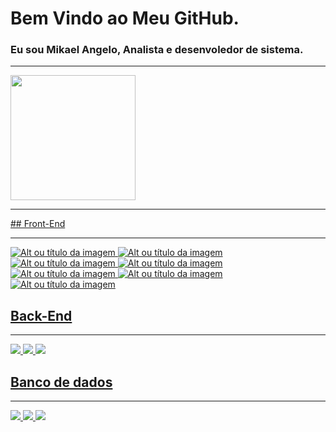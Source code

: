 # Bem Vindo ao Meu GitHub. 
### Eu sou Mikael Angelo, Analista e desenvoledor de sistema.
<hr>
<div>
  <a href="http://www.mikaelangelo.tech">
  <img height="200em" src="https://github-readme-stats.vercel.app/api?username=mikaelangelo12&show_icons=true"/>
<hr>
## Front-End
<hr>

![Alt ou título da imagem](https://img.shields.io/badge/HTML5-E34F26?style=for-the-badge&logo=html5&logoColor=white)
![Alt ou título da imagem](https://img.shields.io/badge/CSS3-1572B6?style=for-the-badge&logo=css3&logoColor=white)
![Alt ou título da imagem](https://img.shields.io/badge/Sass-CC6699?style=for-the-badge&logo=sass&logoColor=white)
![Alt ou título da imagem](https://img.shields.io/badge/Bootstrap-563D7C?style=for-the-badge&logo=bootstrap&logoColor=white)
![Alt ou título da imagem](https://img.shields.io/badge/JavaScript-F7DF1E?style=for-the-badge&logo=javascript&logoColor=black)
![Alt ou título da imagem](https://img.shields.io/badge/TypeScript-007ACC?style=for-the-badge&logo=typescript&logoColor=white)
![Alt ou título da imagem](https://img.shields.io/badge/Angular-DD0031?style=for-the-badge&logo=angular&logoColor=white)

## Back-End
<hr>
<img src="https://img.shields.io/badge/Python-14354C?style=for-the-badge&logo=python&logoColor=white" /> 
<img src="https://img.shields.io/badge/PHP-777BB4?style=for-the-badge&logo=php&logoColor=white" /> 
<img src="https://img.shields.io/badge/Go-00ADD8?style=for-the-badge&logo=go&logoColor=white"/>


## Banco de dados
<hr>
<img src="https://img.shields.io/badge/MySQL-00000F?style=for-the-badge&logo=mysql&logoColor=white" />
<img src="https://img.shields.io/badge/MongoDB-4EA94B?style=for-the-badge&logo=mongodb&logoColor=white" />
<img src="https://img.shields.io/badge/SQLite-07405E?style=for-the-badge&logo=sqlite&logoColor=white" />
    
<!--
**mikaelangelo12/mikaelangelo12** is a ✨ _special_ ✨ repository because its `README.md` (this file) appears on your GitHub profile.

Here are some ideas to get you started:

- 🔭 I’m currently working on ...
- 🌱 I’m currently learning ...
- 👯 I’m looking to collaborate on ...
- 🤔 I’m looking for help with ...
- 💬 Ask me about ...
- 📫 How to reach me: ...
- 😄 Pronouns: ...
- ⚡ Fun fact: ...
-->
